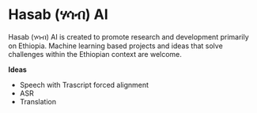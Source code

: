 # Hasab (ሃሳብ) AI

Hasab (ሃሳብ) AI is created to promote research and development primarily on Ethiopia. Machine learning based projects and ideas that solve challenges within the Ethiopian context are welcome.

**Ideas**
- Speech with Trascript forced alignment
- ASR
- Translation
